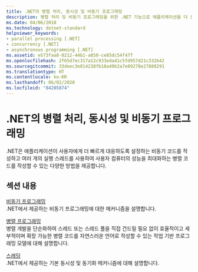 ```yaml
---
title: .NET의 병렬 처리, 동시성 및 비동기 프로그래밍
description: 병렬 처리 및 비동기 프로그래밍을 위한 .NET 기능으로 애플리케이션을 더 신속하게 대응하고 더 빠르게 실행되도록 설정하는 방법을 알아봅니다.
ms.date: 04/06/2018
ms.technology: dotnet-standard
helpviewer_keywords:
- parallel processing [.NET]
- concurrency [.NET]
- asynchronous programming [.NET]
ms.assetid: e573faa8-0212-44b1-a850-ce85dc54f47f
ms.openlocfilehash: 2f65d7ec317a12c933eda41c5fd957d21c332b42
ms.sourcegitcommit: 33deec3e814238fb18a49b2a7e89278e27888291
ms.translationtype: HT
ms.contentlocale: ko-KR
ms.lasthandoff: 06/02/2020
ms.locfileid: "84285874"
---
```

# <a name="parallel-processing-concurrency-and-async-programming-in-net"></a>.NET의 병렬 처리, 동시성 및 비동기 프로그래밍
.NET은 애플리케이션이 사용자에게 더 빠르게 대응하도록 설정하는 비동기 코드를 작성하고 여러 개의 실행 스레드를 사용하여 사용자 컴퓨터의 성능을 최대화하는 병렬 코드를 작성할 수 있는 다양한 방법을 제공합니다.  
  
## <a name="in-this-section"></a>섹션 내용  
 [비동기 프로그래밍](async.md)  
 .NET에서 제공하는 비동기 프로그래밍에 대한 메커니즘을 설명합니다.  
  
 [병렬 프로그래밍](parallel-programming/index.md)  
 병렬 개발을 단순화하여 스레드 또는 스레드 풀을 직접 건드릴 필요 없이 효율적이고 세부적이며 확장 가능한 병렬 코드를 자연스러운 언어로 작성할 수 있는 작업 기반 프로그래밍 모델에 대해 설명합니다.  

 [스레딩](threading/index.md)  
 .NET에서 제공하는 기본 동시성 및 동기화 메커니즘에 대해 설명합니다.  
